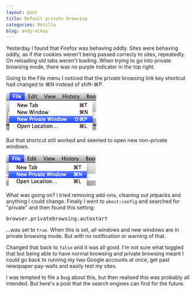 ```yaml
---
layout: post
title: Default private browsing
categories: Mozilla
blog: andy-mckay
---
```


Yesterday I found that Firefox was behaving oddly. Sites were behaving oddly, as if the cookies weren't being passed correcly to sites, repeatedly. On reloading old tabs weren't loading. When trying to go into private browsing mode, there was no purple indicator in the top right.

Going to the File menu I noticed that the private browsing link key shortcut had changed to ⌘N instead of shift-⌘P.

<img src="/files/private-before.png">

But that shortcut still worked and seemed to open new non-private windows.

<img src="/files/private-after.png">

What was going on? I tried removing add-ons, cleaning out jetpacks and anything I could change. Finally I went to <code>about:config</code> and searched for "private" and then found this setting:

<pre>browser.privatebrowsing.autostart</pre>

...was set to <code>true</code>. When this is set, all windows and new windows are in private browsing mode. But with no notification or warning of that.

Changed that back to <code>false</code> and it was all good. I'm not sure what toggled that but being able to have normal browsing and private browsing meant I could go back to running my two Google accounts at once, get past newspaper pay-walls and easily test my sites.

I was tempted to file a bug about this, but then realised this was probably all intended. But here's a post that the search engines can find for the future.
